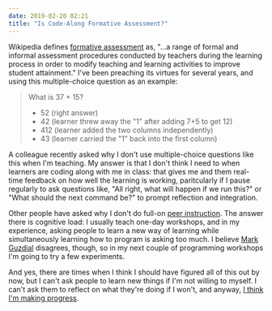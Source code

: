 ```yaml
---
date: 2019-02-20 02:21
title: "Is Code-Along Formative Assessment?"
---
```


Wikipedia defines [formative assessment](https://en.wikipedia.org/wiki/Formative_assessment) as,
"...a range of formal and informal assessment procedures conducted by teachers during the learning process in order to modify teaching and learning activities to improve student attainment."
I've been preaching its virtues for several years,
and using this multiple-choice question as an example:

> What is 37 + 15?
> - 52 (right answer)
> - 42 (learner threw away the "1" after adding 7+5 to get 12)
> - 412 (learner added the two columns independently)
> - 43 (learner carried the "1" back into the first column)

A colleague recently asked why I don't use multiple-choice questions like this when I'm teaching.
My answer is that I don't think I need to when learners are coding along with me in class:
that gives me and them real-time feedback on how well the learning is working,
paritcularly if I pause regularly to ask questions like,
"All right, what will happen if we run this?"
or
"What should the next command be?"
to prompt reflection and integration.

Other people have asked why I don't do full-on [peer instruction](https://www.youtube.com/watch?v=2LbuoxAy56o).
The answer there is cognitive load:
I usually teach one-day workshops,
and in my experience,
asking people to learn a new way of learning
while simultaneously learning how to program
is asking too much.
I believe [Mark Guzdial](http://computinged.wordpress.com) disagrees, though,
so in my next couple of programming workshops
I'm going to try a few experiments.

And yes,
there are times when I think I should have figured all of this out by now,
but I can't ask people to learn new things if I'm not willing to myself.
I can't ask them to reflect on what they're doing if I won't,
and anyway,
[I think I'm making progress](https://quoteinvestigator.com/2014/02/12/casals-progress/).

